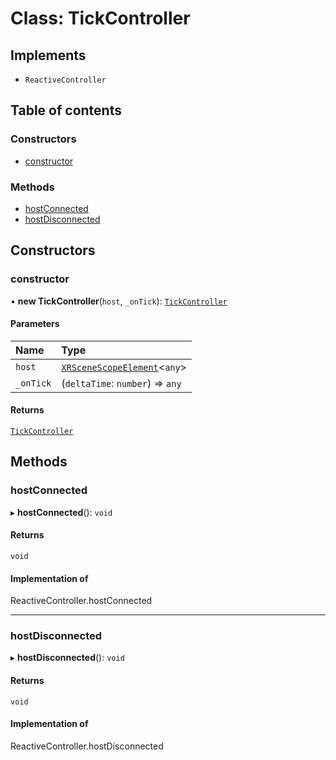 # Class: TickController

## Implements

- `ReactiveController`

## Table of contents

### Constructors

- [constructor](TickController.md#constructor)

### Methods

- [hostConnected](TickController.md#hostconnected)
- [hostDisconnected](TickController.md#hostdisconnected)

## Constructors

### constructor

• **new TickController**(`host`, `_onTick`): [`TickController`](TickController.md)

#### Parameters

| Name | Type |
| :------ | :------ |
| `host` | [`XRSceneScopeElement`](XRSceneScopeElement.md)\<`any`\> |
| `_onTick` | (`deltaTime`: `number`) => `any` |

#### Returns

[`TickController`](TickController.md)

## Methods

### hostConnected

▸ **hostConnected**(): `void`

#### Returns

`void`

#### Implementation of

ReactiveController.hostConnected

___

### hostDisconnected

▸ **hostDisconnected**(): `void`

#### Returns

`void`

#### Implementation of

ReactiveController.hostDisconnected
